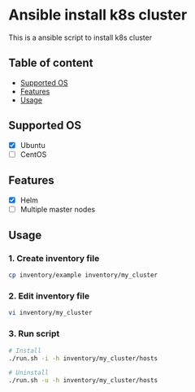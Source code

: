 # Ansible install k8s cluster
This is a ansible script to install k8s cluster
## Table of content
- [Supported OS](#supported-os)
- [Features](#features)
- [Usage](#usage)
## Supported OS
- [x] Ubuntu
- [ ] CentOS
## Features
- [x] Helm
- [ ] Multiple master nodes
## Usage
### 1. Create inventory file
```bash
cp inventory/example inventory/my_cluster
```
### 2. Edit inventory file
```bash
vi inventory/my_cluster
```
### 3. Run script
```bash
# Install
./run.sh -i -h inventory/my_cluster/hosts

# Uninstall
./run.sh -u -h inventory/my_cluster/hosts
```